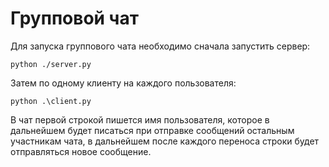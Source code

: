 # Групповой чат
Для запуска группового чата необходимо сначала запустить сервер: 
```
python ./server.py
```
Затем по одному клиенту на каждого пользователя:
```
python .\client.py
```
В чат первой строкой пишется имя пользователя, которое в дальнейшем будет писаться при отправке сообщений остальным 
участникам чата, в дальнейшем после каждого переноса строки будет отправляться новое сообщение.